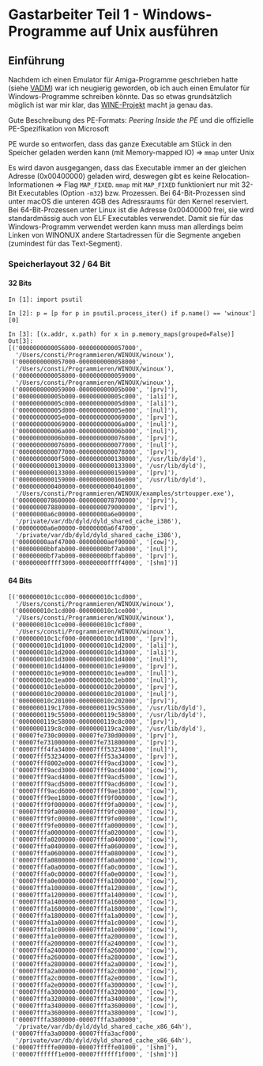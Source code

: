 # Gastarbeiter Teil 1 - Windows-Programme auf Unix ausführen

## Einführung

Nachdem ich einen Emulator für Amiga-Programme geschrieben hatte (siehe [VADM](https://github.com/wiemerc/VADM)) war ich neugierig geworden, ob ich auch einen Emulator für Windows-Programme schreiben könnte. Das so etwas grundsätzlich möglich ist war mir klar, das [WINE-Projekt](https://www.winehq.org) macht ja genau das.

Gute Beschreibung des PE-Formats: _Peering Inside the PE_ und die offizielle PE-Spezifikation von Microsoft

PE wurde so entworfen, dass das ganze Executable am Stück in den Speicher geladen werden kann (mit Memory-mapped IO) => `mmap` unter Unix

Es wird davon ausgegangen, dass das Executable immer an der gleichen Adresse (0x00400000) geladen wird, deswegen gibt es keine Relocation-Informationen => Flag `MAP_FIXED`. `mmap` mit `MAP_FIXED` funktioniert nur mit 32-Bit Executables (Option `-m32`) bzw. Prozessen. Bei 64-Bit-Prozessen sind unter macOS die unteren 4GB des Adressraums für den Kernel reserviert. Bei 64-Bit-Prozessen unter Linux ist die Adresse 0x00400000 frei, sie wird standardmässig auch von ELF Executables verwendet. Damit sie für das Windows-Programm verwendet werden kann muss man allerdings beim Linken von WINONUX andere Startadressen für die Segmente angeben (zumindest für das Text-Segment).


### Speicherlayout 32 / 64 Bit

#### 32 Bits
```
In [1]: import psutil

In [2]: p = [p for p in psutil.process_iter() if p.name() == 'winoux'][0]

In [3]: [(x.addr, x.path) for x in p.memory_maps(grouped=False)]
Out[3]:
[('0000000000056000-0000000000057000',
  '/Users/consti/Programmieren/WINOUX/winoux'),
 ('0000000000057000-0000000000058000',
  '/Users/consti/Programmieren/WINOUX/winoux'),
 ('0000000000058000-0000000000059000',
  '/Users/consti/Programmieren/WINOUX/winoux'),
 ('0000000000059000-000000000005b000', '[prv]'),
 ('000000000005b000-000000000005c000', '[ali]'),
 ('000000000005c000-000000000005d000', '[ali]'),
 ('000000000005d000-000000000005e000', '[nul]'),
 ('000000000005e000-0000000000069000', '[prv]'),
 ('0000000000069000-000000000006a000', '[nul]'),
 ('000000000006a000-000000000006b000', '[nul]'),
 ('000000000006b000-0000000000076000', '[prv]'),
 ('0000000000076000-0000000000077000', '[nul]'),
 ('0000000000077000-0000000000078000', '[prv]'),
 ('00000000000f5000-0000000000130000', '/usr/lib/dyld'),
 ('0000000000130000-0000000000133000', '/usr/lib/dyld'),
 ('0000000000133000-0000000000159000', '[prv]'),
 ('0000000000159000-000000000016e000', '/usr/lib/dyld'),
 ('0000000000400000-0000000000401000',
  '/Users/consti/Programmieren/WINOUX/examples/strtoupper.exe'),
 ('0000000078600000-0000000078700000', '[prv]'),
 ('0000000078800000-0000000079000000', '[prv]'),
 ('00000000a6c00000-00000000a6e00000',
  '/private/var/db/dyld/dyld_shared_cache_i386'),
 ('00000000a6e00000-00000000a6f47000',
  '/private/var/db/dyld/dyld_shared_cache_i386'),
 ('00000000aaf47000-00000000aef90000', '[cow]'),
 ('00000000bbfab000-00000000bf7ab000', '[nul]'),
 ('00000000bf7ab000-00000000bffab000', '[prv]'),
 ('00000000ffff3000-00000000ffff4000', '[shm]')]
 ```

#### 64 Bits
```
[('000000010c1cc000-000000010c1cd000',
  '/Users/consti/Programmieren/WINOUX/winoux'),
 ('000000010c1cd000-000000010c1ce000',
  '/Users/consti/Programmieren/WINOUX/winoux'),
 ('000000010c1ce000-000000010c1cf000',
  '/Users/consti/Programmieren/WINOUX/winoux'),
 ('000000010c1cf000-000000010c1d1000', '[prv]'),
 ('000000010c1d1000-000000010c1d2000', '[ali]'),
 ('000000010c1d2000-000000010c1d3000', '[ali]'),
 ('000000010c1d3000-000000010c1d4000', '[nul]'),
 ('000000010c1d4000-000000010c1e9000', '[prv]'),
 ('000000010c1e9000-000000010c1ea000', '[nul]'),
 ('000000010c1ea000-000000010c1eb000', '[nul]'),
 ('000000010c1eb000-000000010c200000', '[prv]'),
 ('000000010c200000-000000010c201000', '[nul]'),
 ('000000010c201000-000000010c202000', '[prv]'),
 ('0000000119c17000-0000000119c55000', '/usr/lib/dyld'),
 ('0000000119c55000-0000000119c58000', '/usr/lib/dyld'),
 ('0000000119c58000-0000000119c8c000', '[prv]'),
 ('0000000119c8c000-0000000119ca2000', '/usr/lib/dyld'),
 ('00007fe730c00000-00007fe730d00000', '[prv]'),
 ('00007fe731000000-00007fe731800000', '[prv]'),
 ('00007fff4fa34000-00007fff53234000', '[nul]'),
 ('00007fff53234000-00007fff53a34000', '[prv]'),
 ('00007fff8002e000-00007fff9acd3000', '[cow]'),
 ('00007fff9acd3000-00007fff9acd4000', '[cow]'),
 ('00007fff9acd4000-00007fff9acd5000', '[cow]'),
 ('00007fff9acd5000-00007fff9acd6000', '[cow]'),
 ('00007fff9acd6000-00007fff9ae18000', '[cow]'),
 ('00007fff9ee18000-00007fff9f000000', '[cow]'),
 ('00007fff9f000000-00007fff9fa00000', '[cow]'),
 ('00007fff9fa00000-00007fff9fc00000', '[cow]'),
 ('00007fff9fc00000-00007fff9fe00000', '[cow]'),
 ('00007fff9fe00000-00007fffa0000000', '[cow]'),
 ('00007fffa0000000-00007fffa0200000', '[cow]'),
 ('00007fffa0200000-00007fffa0400000', '[cow]'),
 ('00007fffa0400000-00007fffa0600000', '[cow]'),
 ('00007fffa0600000-00007fffa0800000', '[cow]'),
 ('00007fffa0800000-00007fffa0a00000', '[cow]'),
 ('00007fffa0a00000-00007fffa0c00000', '[cow]'),
 ('00007fffa0c00000-00007fffa0e00000', '[cow]'),
 ('00007fffa0e00000-00007fffa1000000', '[cow]'),
 ('00007fffa1000000-00007fffa1200000', '[cow]'),
 ('00007fffa1200000-00007fffa1400000', '[cow]'),
 ('00007fffa1400000-00007fffa1600000', '[cow]'),
 ('00007fffa1600000-00007fffa1800000', '[cow]'),
 ('00007fffa1800000-00007fffa1a00000', '[cow]'),
 ('00007fffa1a00000-00007fffa1c00000', '[cow]'),
 ('00007fffa1c00000-00007fffa1e00000', '[cow]'),
 ('00007fffa1e00000-00007fffa2000000', '[cow]'),
 ('00007fffa2000000-00007fffa2400000', '[cow]'),
 ('00007fffa2400000-00007fffa2600000', '[cow]'),
 ('00007fffa2600000-00007fffa2800000', '[cow]'),
 ('00007fffa2800000-00007fffa2a00000', '[cow]'),
 ('00007fffa2a00000-00007fffa2c00000', '[cow]'),
 ('00007fffa2c00000-00007fffa2e00000', '[cow]'),
 ('00007fffa2e00000-00007fffa3000000', '[cow]'),
 ('00007fffa3000000-00007fffa3200000', '[cow]'),
 ('00007fffa3200000-00007fffa3400000', '[cow]'),
 ('00007fffa3400000-00007fffa3600000', '[cow]'),
 ('00007fffa3600000-00007fffa3800000', '[cow]'),
 ('00007fffa3800000-00007fffa3a00000',
  '/private/var/db/dyld/dyld_shared_cache_x86_64h'),
 ('00007fffa3a00000-00007fffa3acf000',
  '/private/var/db/dyld/dyld_shared_cache_x86_64h'),
 ('00007fffffe00000-00007fffffe01000', '[shm]'),
 ('00007ffffff1e000-00007ffffff1f000', '[shm]')]
```
